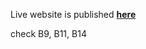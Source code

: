 Live website is published <a href="https://micmaus.github.io/goit-markup-hw-01/" target="_blank" rel="noreferrer noopener"> **here** </a>

check B9, B11, B14

